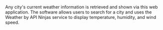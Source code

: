 Any city's current weather information is retrieved and shown via this web application. The software allows users to search for a city and uses the Weather by API Ninjas service to display temperature, humidity, and wind speed.
